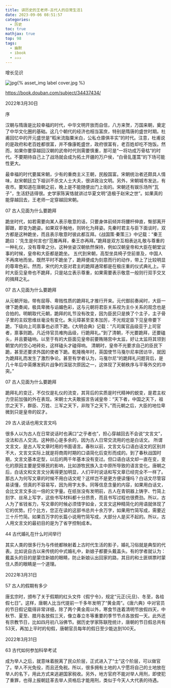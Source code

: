 ```yaml
---
title: 讲历史的王老师-古代人的日常生活1
date: 2023-09-06 08:51:57
categories:
  - 历史
toc: true
mathjax: true
top: 98
tags:
  - 幽默
  - ibook
  - ✰✰✰
---
```


增长见识
 

 ![jpg](https://img9.doubanio.com/view/subject/l/public/s33489636.jpg){% asset_img label cover.jpg %}

 https://book.douban.com/subject/34437434/
 <!-- more -->



2022年3月30日

序

汉朝与隋唐是比较幸福的时代，中华文明开放而自信，八方来贺，万国来朝，奠定了中华文化圈的基础。这几个朝代的经济也相当富庶，特别是隋唐的盛世时期。杜甫回忆中的开元盛世是“稻米流脂粟米白，公私仓廪俱丰实”的时代。注意，杜甫说的是政府和老百姓都很富，并不像康乾盛世，政府很富有，老百姓却吃不饱饭。然而，如果你要穿越回汉朝的武帝时代则需要慎重，那可是“一将功成万骨枯”的时代。不要期待自己上了战场就会成为拓土开疆的万户侯，“白骨乱蓬蒿”的下场可能性更大。

最幸福的时代要属宋朝，少有的重商主义王朝，民殷国富。宋朝统治者还颇具人情味，赵宋朝廷立下祖训不杀文人士大夫，很讲政治文明。另外，宋朝城市发达，有夜市。要知道在唐朝之前，晚上是不能随便出门上街的。宋朝还有娱乐场所“瓦子”，生活舒适得很。史学家陈寅恪就讲过华夏文明“造极于赵宋之世”。如果真的能穿越回去，王老师一定穿越回宋朝。





07 古人见面为什么要跪拜

跪坐时代，如若需要向某人表示敬意的话，只要身体前倾并将腰杆伸直，臀部离开脚跟，即变为跪姿。如果双手触地，则转化为拜姿。先秦时君主与臣下面谈时，双方都是这种跪坐，而且表示敬意时彼此都互拜。《战国策·秦策三》中记载：“秦王跪曰：‘先生是何言也!’范雎再拜，秦王亦再拜。”跪拜是双方互相表达礼敬与尊重的一种礼仪，没有尊卑之分。这种坐姿汉朝依然保持，例如汉朝皇帝和大臣在朝堂议事的时候，皇帝和大臣都是跪坐。 五代到宋朝，高型坐具椅子空前普及，中国人不再席地而坐。既然平时不跪坐了，跪拜便成为刻意而行的动作，带上了比较明显的尊卑色彩。然而，宋代的大臣对君主的跪拜通常都是在极庄重的仪式典礼上。平时大臣见皇帝也不跪拜，只是站立表示尊重，如果需要表示敬意一般则行双手交叉的揖拜之礼。



07 古人见面为什么要跪拜

从元朝开始，带有屈辱、卑贱性质的跪拜礼才推行开来。元代御前奏闻时，大臣一律下跪奏闻，极具卑微与谄媚色彩，这与元朝将君臣关系视为主仆关系的观念也是合拍的。明朝取代元朝，跪拜的礼节没有改变，因为臣民只是换了个主子，主子骨子里的主奴思维丝毫没有变化。朱元璋甚至变本加厉，不光规定臣下见皇帝要下跪，下级向上司禀事也必须下跪。《大明会典》记载：“凡司属官品级亚于上司官者，禀事则跪。凡近侍官员难拘品级，行跪拜礼。”到了清朝，不光要跪拜，还要磕头，并且要磕响。以至于有的大臣面见皇帝前要贿赂宫中太监，好让太监将其领到朝堂内的空心地砖处，这样磕头才磕得响。 清朝时，皇帝不光要求自己的臣民下跪，甚至还要求外国的使者下跪。乾隆晚年时，英国使节马戛尔尼率团访华，就因为跪拜礼而发生了激烈争论。甚至有学者认为，马戛尔尼“的跪拜礼问题背后，是几十年后中英爆发鸦片战争的深层次原因之一，这体现了天朝秩序与平等外交的冲突。”





07 古人见面为什么要跪拜

跪拜礼的变迁，不仅仅是礼仪的流变，其背后的实质是时代精神的蜕变，是君主权力空前加强的外在表现。宋朝士大夫敢振言告诫皇帝：“天下者，中国之天下，祖宗之天下，群臣、万姓、三军之天下，非陛下之天下。”而元朝之后，大臣的地位卑微到只是皇帝的奴才。



29 古人说话也用文言文吗

很多人以为古人在日常说话时也满口“之乎者也”，担心穿越回去不会说“文言文”，没法和古人交流。这种担心是多余的，因为古人日常交流用的也是白话文。 所谓文言文，是古人写文章时用的书面语言。春秋以前，文言文与口语白话文的区别并不大，文言文实际上就是将商周时期的口语简化后变形而成的。到了春秋战国时期，文言文基本定型，以后的两千年基本没有变过。但口语白话文却一直在变，变化的原因主要是受移民的影响，比如游牧民族入主中原所导致的语言变化。唐朝之后，白话文和文言文分离得更加明显，人们平时说话和写文章已经完全不一样了。 那古人为何写文章的时候不用白话文呢？这样岂不是更方便读懂吗？白话文尽管容易读懂，但真的不容易写，因为用字太多。同等信息含量的内容，如果用白话文，会比文言文多出一倍的文字量。在纸张没有发明前，古人在青铜器上铸字、竹简上刻字、丝帛上写字，这些书写材料都十分昂贵，而且书写过程也很费劲。所以，古人为了省钱省力，写文章的时候必须惜字如金，文言文这种精简化的用语就体现了它的优势。打个比方，您正在读的这部书总共十余万字，如果用竹简写成，需要近三十斤竹简。如果百万字的长篇小说用竹简写成，大部分人是买不起的。所以，古人用文言文的最初目的是为了省字控制成本。




44 古代婚礼在什么时间举行

其实人类的很多行为与传统都映射着上古时代生活的影子，婚礼习俗就是典型的代表。比如说自古以来传统的中式婚礼中，新娘子都要头戴盖头。有的学者就认为：戴盖头的目的是蒙住新娘的眼睛，防止新娘认出回家的路，其目的和土匪绑票时蒙住人质的眼睛是一个道理。

2022年3月31日

57 古人的假期有多少

唐玄宗时，颁布了关于假期的红头文件《假宁令》，规定“元正(元旦)、冬至，各给假七日”。这样，唐朝人比当代提前一千多年发明了“黄金周”。《唐六典》中对官员的节日假记载得非常详细，除了两个黄金周以外，寒食节连着清明节放假四天，中秋节、夏至、腊月各放假三天，像立春立冬等重要的季节节点各放假一天。此外还有宗教节日，比如四月初八浴佛节。据历史学家陈联陞统计，唐朝的节日假总共有53天，再加上平时的旬假，唐朝官员每年的假日至少能达到100天。

2022年3月31日

63 古代如何参加科举考试

成为举人之后，就意味着脱离了民众阶层，正式进入了“士”这个阶层，可以做官了。举人不光免役，而且还免税。所以，很多拥有土地的人宁愿将自己的土地放在举人的名下，用此方式来逃避国家税收。另外，地方官府不能对举人用刑，即使犯了重罪，也得上报朝廷革去举人资格后才能用刑，类似于今天人大代表的待遇。